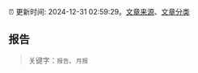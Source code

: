 :alarm_clock: 更新时间: 2024-12-31 02:59:29。[文章来源](/README.md)、[文章分类](/TAGS.md)

## 报告


> 关键字：`报告`、`月报`




